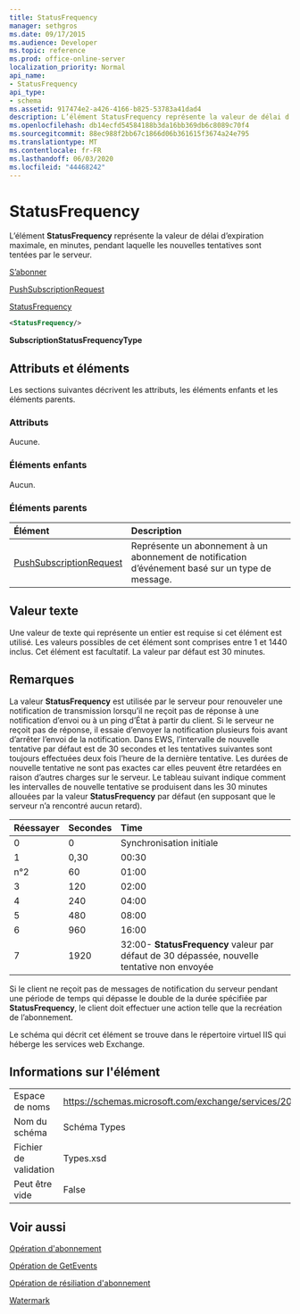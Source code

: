 ```yaml
---
title: StatusFrequency
manager: sethgros
ms.date: 09/17/2015
ms.audience: Developer
ms.topic: reference
ms.prod: office-online-server
localization_priority: Normal
api_name:
- StatusFrequency
api_type:
- schema
ms.assetid: 917474e2-a426-4166-b825-53783a41dad4
description: L’élément StatusFrequency représente la valeur de délai d’expiration maximale, en minutes, pendant laquelle les nouvelles tentatives sont tentées par le serveur.
ms.openlocfilehash: db14ecfd54584188b3da16bb369db6c8089c70f4
ms.sourcegitcommit: 88ec988f2bb67c1866d06b361615f3674a24e795
ms.translationtype: MT
ms.contentlocale: fr-FR
ms.lasthandoff: 06/03/2020
ms.locfileid: "44468242"
---
```

# <a name="statusfrequency"></a>StatusFrequency

L’élément **StatusFrequency** représente la valeur de délai d’expiration maximale, en minutes, pendant laquelle les nouvelles tentatives sont tentées par le serveur. 
  
[S’abonner](subscribe.md)
  
[PushSubscriptionRequest](pushsubscriptionrequest.md)
  
[StatusFrequency](statusfrequency.md)
  
```XML
<StatusFrequency/>
```

 **SubscriptionStatusFrequencyType**
## <a name="attributes-and-elements"></a>Attributs et éléments

Les sections suivantes décrivent les attributs, les éléments enfants et les éléments parents.
  
### <a name="attributes"></a>Attributs

Aucune.
  
### <a name="child-elements"></a>Éléments enfants

Aucun.
  
### <a name="parent-elements"></a>Éléments parents

|**Élément**|**Description**|
|:-----|:-----|
|[PushSubscriptionRequest](pushsubscriptionrequest.md) <br/> |Représente un abonnement à un abonnement de notification d’événement basé sur un type de message.  <br/> |
   
## <a name="text-value"></a>Valeur texte

Une valeur de texte qui représente un entier est requise si cet élément est utilisé. Les valeurs possibles de cet élément sont comprises entre 1 et 1440 inclus. Cet élément est facultatif. La valeur par défaut est 30 minutes.
  
## <a name="remarks"></a>Remarques

La valeur **StatusFrequency** est utilisée par le serveur pour renouveler une notification de transmission lorsqu’il ne reçoit pas de réponse à une notification d’envoi ou à un ping d’État à partir du client. Si le serveur ne reçoit pas de réponse, il essaie d’envoyer la notification plusieurs fois avant d’arrêter l’envoi de la notification. Dans EWS, l’intervalle de nouvelle tentative par défaut est de 30 secondes et les tentatives suivantes sont toujours effectuées deux fois l’heure de la dernière tentative. Les durées de nouvelle tentative ne sont pas exactes car elles peuvent être retardées en raison d’autres charges sur le serveur. Le tableau suivant indique comment les intervalles de nouvelle tentative se produisent dans les 30 minutes allouées par la valeur **StatusFrequency** par défaut (en supposant que le serveur n’a rencontré aucun retard). 
  
|**Réessayer**|**Secondes**|**Time**|
|:-----|:-----|:-----|
|0  <br/> |0  <br/> |Synchronisation initiale  <br/> |
|1   <br/> |0,30  <br/> |00:30  <br/> |
|n°2  <br/> |60  <br/> |01:00  <br/> |
|3  <br/> |120  <br/> |02:00  <br/> |
|4   <br/> |240  <br/> |04:00  <br/> |
|5   <br/> |480  <br/> |08:00  <br/> |
|6   <br/> |960  <br/> |16:00  <br/> |
|7   <br/> |1920  <br/> |32:00- **StatusFrequency** valeur par défaut de 30 dépassée, nouvelle tentative non envoyée  <br/> |
   
Si le client ne reçoit pas de messages de notification du serveur pendant une période de temps qui dépasse le double de la durée spécifiée par **StatusFrequency**, le client doit effectuer une action telle que la recréation de l’abonnement. 
  
Le schéma qui décrit cet élément se trouve dans le répertoire virtuel IIS qui héberge les services web Exchange.
  
## <a name="element-information"></a>Informations sur l'élément

|||
|:-----|:-----|
|Espace de noms  <br/> |https://schemas.microsoft.com/exchange/services/2006/types  <br/> |
|Nom du schéma  <br/> |Schéma Types  <br/> |
|Fichier de validation  <br/> |Types.xsd  <br/> |
|Peut être vide  <br/> |False  <br/> |
   
## <a name="see-also"></a>Voir aussi



[Opération d'abonnement](subscribe-operation.md)
  
[Opération de GetEvents](getevents-operation.md)
  
[Opération de résiliation d'abonnement](unsubscribe-operation.md)
  
[Watermark](watermark.md)

